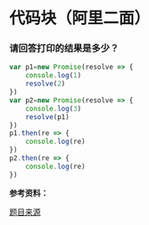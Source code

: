 # 代码块（阿里二面）

### 请回答打印的结果是多少？

```js
var p1=new Promise(resolve => {
    console.log(1)
    resolve(2)
})
var p2=new Promise(resolve => {
    console.log(3)
    resolve(p1)
})
p1.then(re => {
    console.log(re)    
})
p2.then(re => {
    console.log(re)
})

```

**参考资料：**
  
  [题目来源](https://segmentfault.com/q/1010000013721635?utm_source=feed-content)
